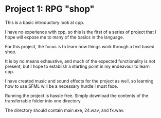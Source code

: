 # Project 1: RPG "shop"

This is a basic introductory look at cpp. 

I have no experience with cpp, so this is the first of a series of project that I hope will expose me to many of the basics in the language.

For this project, the focus is to learn how things work through a text based shop.

It is by no means exhaustive, and much of the expected functionality is not present, but I hope to establish a starting point in my endeavour to learn cpp.

I have created music and sound effects for the project as well, so learning how to use SFML will be a necessary hurdle I must face.

Running the project is hassle free. Simply download the contents of the transferrable folder into one directory.

The directory should contain main.exe, 24.wav, and fx.wav. 
